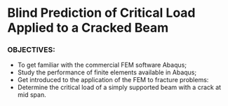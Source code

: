 # Blind Prediction of Critical Load Applied to a Cracked Beam

### OBJECTIVES:
* To get familiar with the commercial FEM software Abaqus;
* Study the performance of finite elements available in Abaqus;
* Get introduced to the application of the FEM to fracture problems:
* Determine the critical load of a simply supported beam with a crack at mid span.
